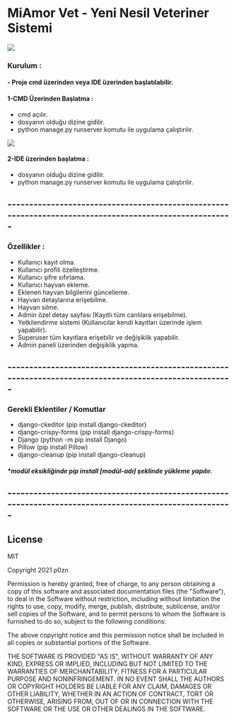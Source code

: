 # MiAmor Vet - Yeni Nesil Veteriner Sistemi
![](https://www.linkpicture.com/q/miamor-logo.png)



### Kurulum :
#### - Proje cmd üzerinden veya IDE üzerinden başlatılabilir.  
#### 1-CMD Üzerinden Başlatma :  
- cmd açılır.
- dosyanın olduğu dizine gidilir.
- python manage.py runserver komutu ile uygulama çalıştırılır.

![](https://www.linkpicture.com/q/cmd.png)

#### 2-IDE üzerinden başlatma :
- dosyanın olduğu dizine gidilir.
- python manage.py runserver komutu ile uygulama çalıştırılır.

## -------------------------------------------------------------------------------------------------------


### Özellikler : 

- Kullanıcı kayıt olma.
- Kullanıcı profili özelleştirme.
- Kullanıcı şifre sıfırlama.
- Kullanıcı hayvan ekleme.
- Eklenen hayvan bilgilerini güncelleme.
- Hayvan detaylarına erişebilme. 
- Hayvan silme.
- Admin özel detay sayfası (Kayıtlı tüm canlılara erişebilme).
- Yetkilendirme sistemi (Kullanıcılar kendi kayıtları üzerinde işlem yapabilir).
- Superuser tüm kayıtlara erişebilir ve değişiklik yapabilir.
- Admin paneli üzerinden değişiklik yapma.

## -------------------------------------------------------------------------------------------------------

### Gerekli Eklentiler / Komutlar
- django-ckeditor (pip install django-ckeditor)
- django-crispy-forms (pip install django-crispy-forms)
- Django (python -m pip install Django)
- Pillow (pip install Pillow)
- django-cleanup (pip install django-cleanup)

##### *modül eksikliğinde pip install [modül-adı] şeklinde yükleme yapılır.

## -------------------------------------------------------------------------------------------------------

## License


MIT

Copyright 2021 p0zn

Permission is hereby granted, free of charge, to any person obtaining a copy of this software and associated documentation files (the "Software"), to deal in the Software without restriction, including without limitation the rights to use, copy, modify, merge, publish, distribute, sublicense, and/or sell copies of the Software, and to permit persons to whom the Software is furnished to do so, subject to the following conditions:

The above copyright notice and this permission notice shall be included in all copies or substantial portions of the Software.

THE SOFTWARE IS PROVIDED "AS IS", WITHOUT WARRANTY OF ANY KIND, EXPRESS OR IMPLIED, INCLUDING BUT NOT LIMITED TO THE WARRANTIES OF MERCHANTABILITY, FITNESS FOR A PARTICULAR PURPOSE AND NONINFRINGEMENT. IN NO EVENT SHALL THE AUTHORS OR COPYRIGHT HOLDERS BE LIABLE FOR ANY CLAIM, DAMAGES OR OTHER LIABILITY, WHETHER IN AN ACTION OF CONTRACT, TORT OR OTHERWISE, ARISING FROM, OUT OF OR IN CONNECTION WITH THE SOFTWARE OR THE USE OR OTHER DEALINGS IN THE SOFTWARE.


